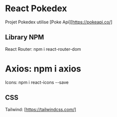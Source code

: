 # React Pokedex

Projet Pokedex utilise [Poke Api][https://pokeapi.co/]

## Library NPM

React Router: npm i react-router-dom

# Axios: npm i axios

Icons: npm i react-icons --save

## CSS

Tailwind: [https://tailwindcss.com/]
